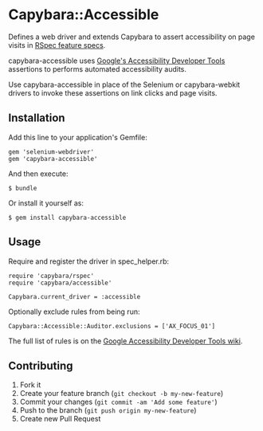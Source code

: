 # Capybara::Accessible

Defines a web driver and extends Capybara to assert accessibility on page visits in [RSpec feature specs](https://www.relishapp.com/rspec/rspec-rails/docs/feature-specs/feature-spec).

capybara-accessible uses [Google's Accessibility Developer Tools](https://code.google.com/p/accessibility-developer-tools/) assertions to performs automated accessibility audits.

Use capybara-accessible in place of the Selenium or capybara-webkit drivers to invoke these assertions on link clicks and page visits.

## Installation

Add this line to your application's Gemfile:

    gem 'selenium-webdriver'
    gem 'capybara-accessible'

And then execute:

    $ bundle

Or install it yourself as:

    $ gem install capybara-accessible

## Usage

Require and register the driver in spec_helper.rb:

    require 'capybara/rspec'
    require 'capybara/accessible'

    Capybara.current_driver = :accessible

Optionally exclude rules from being run:

    Capybara::Accessible::Auditor.exclusions = ['AX_FOCUS_01']

The full list of rules is on the [Google Accessibility Developer Tools wiki](https://code.google.com/p/accessibility-developer-tools/wiki/AuditRules).

## Contributing

1. Fork it
2. Create your feature branch (`git checkout -b my-new-feature`)
3. Commit your changes (`git commit -am 'Add some feature'`)
4. Push to the branch (`git push origin my-new-feature`)
5. Create new Pull Request
